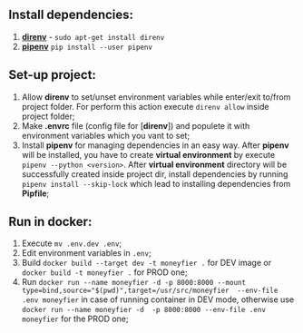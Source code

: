 ## Install dependencies:
   1. [**direnv**](https://direnv.net/) - `sudo apt-get install direnv`
   2. [**pipenv**](https://pipenv.readthedocs.io) `pip install --user pipenv`
   
## Set-up project:
   1. Allow **direnv** to set/unset environment variables while enter/exit to/from project folder. For perform this action
   execute `direnv allow` inside project folder;
   2. Make **.envrc** file (config file for [**direnv**]) and populete it with environment variables which you vant to set;
   3. Install **pipenv** for managing dependencies in an easy way. After **pipenv** will be installed, you have to create
   **virtual environment** by execute `pipenv --python <version>`. After **virtual environment** directory will be 
   successfully created inside project dir, install dependencies by running `pipenv install --skip-lock` which lead to 
   installing dependencies from **Pipfile**;

## Run in docker:
   1. Execute `mv .env.dev .env`;
   2. Edit environment variables in `.env`;
   3. Build `docker build --target dev -t moneyfier .` for DEV image or `docker build -t moneyfier .` for PROD one;
   4. Run `docker run --name moneyfier -d -p 8000:8000 --mount type=bind,source="$(pwd)",target=/usr/src/moneyfier 
   --env-file .env moneyfier` in case of running container in DEV mode, otherwise use `docker run --name moneyfier -d 
   -p 8000:8000 --env-file .env moneyfier` for the PROD one;